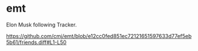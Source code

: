 # emt
Elon Musk following Tracker.

https://github.com/cmj/emt/blob/e12cc0fed851ec72121651597633d77ef5eb5b61/friends.diff#L1-L50
